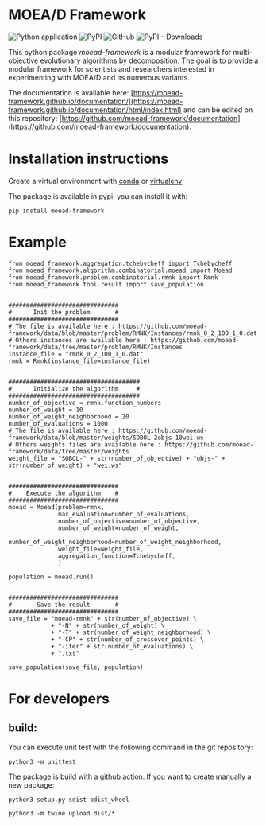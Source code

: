 # MOEA/D Framework

![Python application](https://github.com/moead-framework/framework/workflows/Python%20application/badge.svg?branch=master)
![PyPI](https://img.shields.io/pypi/v/moead-framework)
![GitHub](https://img.shields.io/github/license/moead-framework/framework?style=flat)
![PyPI - Downloads](https://img.shields.io/pypi/dm/moead-framework)

This python package *moead-framework* is a modular framework for multi-objective evolutionary algorithms by decomposition. 
The goal  is to provide a modular framework for scientists and researchers interested in 
experimenting with MOEA/D and its numerous variants.

The documentation is available here: [https://moead-framework.github.io/documentation/](https://moead-framework.github.io/documentation/html/index.html) and can be edited on this repository: [https://github.com/moead-framework/documentation](https://github.com/moead-framework/documentation).

# Installation instructions

Create a virtual environment with [conda](https://docs.conda.io/en/latest/miniconda.html) or [virtualenv](https://packaging.python.org/guides/installing-using-pip-and-virtual-environments/#creating-a-virtual-environment)

The package is available in pypi, you can install it with:

    pip install moead-framework
    
# Example

    from moead_framework.aggregation.tchebycheff import Tchebycheff
    from moead_framework.algorithm.combinatorial.moead import Moead
    from moead_framework.problem.combinatorial.rmnk import Rmnk
    from moead_framework.tool.result import save_population
    
    
    ###############################
    #      Init the problem       #
    ###############################
    # The file is available here : https://github.com/moead-framework/data/blob/master/problem/RMNK/Instances/rmnk_0_2_100_1_0.dat
    # Others instances are available here : https://github.com/moead-framework/data/tree/master/problem/RMNK/Instances
    instance_file = "rmnk_0_2_100_1_0.dat"
    rmnk = Rmnk(instance_file=instance_file)
    
    
    #####################################
    #      Initialize the algorithm     #
    #####################################
    number_of_objective = rmnk.function_numbers
    number_of_weight = 10
    number_of_weight_neighborhood = 20
    number_of_evaluations = 1000
    # The file is available here : https://github.com/moead-framework/data/blob/master/weights/SOBOL-2objs-10wei.ws
    # Others weights files are available here : https://github.com/moead-framework/data/tree/master/weights
    weight_file = "SOBOL-" + str(number_of_objective) + "objs-" + str(number_of_weight) + "wei.ws"
    
    
    ###############################
    #    Execute the algorithm    #
    ###############################
    moead = Moead(problem=rmnk,
                  max_evaluation=number_of_evaluations,
                  number_of_objective=number_of_objective,
                  number_of_weight=number_of_weight,
                  number_of_weight_neighborhood=number_of_weight_neighborhood,
                  weight_file=weight_file,
                  aggregation_function=Tchebycheff,
                  )
    
    population = moead.run()
    
    
    ###############################
    #       Save the result       #
    ###############################
    save_file = "moead-rmnk" + str(number_of_objective) \
                + "-N" + str(number_of_weight) \
                + "-T" + str(number_of_weight_neighborhood) \
                + "-CP" + str(number_of_crossover_points) \
                + "-iter" + str(number_of_evaluations) \
                + ".txt"
    
    save_population(save_file, population)



# For developers 

## build: 

You can execute unit test with the following command in the git repository: 

    python3 -m unittest 


The package is build with a github action. If you want to create manually a new package: 

    python3 setup.py sdist bdist_wheel
 
    python3 -m twine upload dist/*

